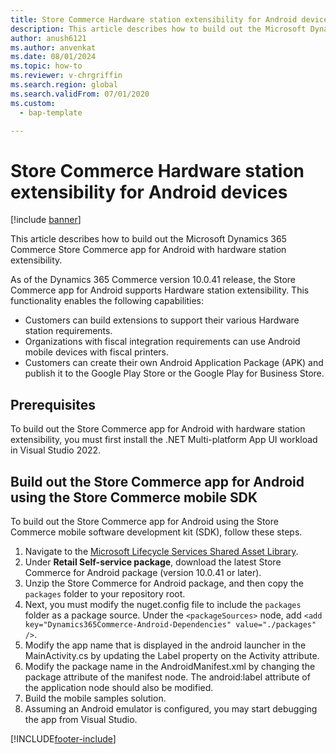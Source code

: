 ```yaml
---
title: Store Commerce Hardware station extensibility for Android devices
description: This article describes how to build out the Microsoft Dynamics 365 Commerce Store Commerce app for Android with hardware station extensibility.
author: anush6121
ms.author: anvenkat
ms.date: 08/01/2024
ms.topic: how-to
ms.reviewer: v-chrgriffin
ms.search.region: global
ms.search.validFrom: 07/01/2020
ms.custom: 
  - bap-template

---
```


# Store Commerce Hardware station extensibility for Android devices

[!include [banner](../../includes/banner.md)]

This article describes how to build out the Microsoft Dynamics 365 Commerce Store Commerce app for Android with hardware station extensibility.

As of the Dynamics 365 Commerce version 10.0.41 release, the Store Commerce app for Android supports Hardware station extensibility. This functionality enables the following capabilities:
- Customers can build extensions to support their various Hardware station requirements.
- Organizations with fiscal integration requirements can use Android mobile devices with fiscal printers.
- Customers can create their own Android Application Package (APK) and publish it to the Google Play Store or the Google Play for Business Store.
  
## Prerequisites

To build out the Store Commerce app for Android with hardware station extensibility, you must first install the .NET Multi-platform App UI workload in Visual Studio 2022.
  
## Build out the Store Commerce app for Android using the Store Commerce mobile SDK

To build out the Store Commerce app for Android using the Store Commerce mobile software development kit (SDK), follow these steps.

1. Navigate to the [Microsoft Lifecycle Services Shared Asset Library](https://lcs.dynamics.com/V2/SharedAssetLibrary).
1. Under **Retail Self-service package**, download the latest Store Commerce for Android package (version 10.0.41 or later).
1. Unzip the Store Commerce for Android package, and then copy the `packages` folder to your repository root.
1. Next, you must modify the nuget.config file to include the `packages` folder as a package source. Under the `<packageSources>` node, add `<add key="Dynamics365Commerce-Android-Dependencies" value="./packages" />`.
1. Modify the app name that is displayed in the android launcher in the MainActivity.cs by updating the Label 
   property on the Activity attribute.
1. Modify the package name in the AndroidManifest.xml by changing the package attribute of the manifest node. The 
   android:label attribute of the application node should also be modified.
1. Build the mobile samples solution.
1. Assuming an Android emulator is configured, you may start debugging the app from Visual Studio.


[!INCLUDE[footer-include](../../includes/footer-banner.md)]

